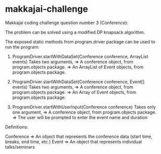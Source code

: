# makkajai-challenge

Makkajai coding challenge question number 3 (Conference):

The problem can be solved using a modified DP knapsack algorithm.

The exposed static methods from program.driver package can be used to run the program:

1. ProgramDriver.startWithDataSet(Conference conference, ArrayList<Event> events)
Takes two arguments,
=> A conference object, from program.objects package.
=> An ArrayList of Event objects, from program.objects package. 

2. ProgramDriver.startWithDataSet(Conference conference, Event[] events)
Takes two arguments,
=> A conference object, from program.objects package.
=> An Array of Event objects, from program.objects package. 

3. ProgramDriver.startWithUserInput(Conference conference)
Takes only one argument,
=> A conference object, from program.objects package.
=> The user will be prompted to enter the event name and duration



Definitions:

Conference => An object that represents the conference data (start time, breaks, end time, etc.) 
Event => An object that represents individual talks/seminars 



